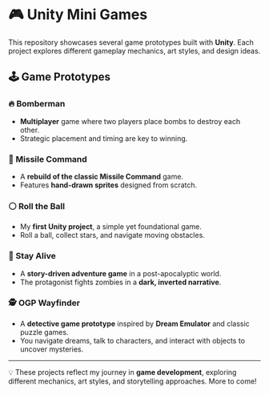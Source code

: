 # 🎮 Unity Mini Games

This repository showcases several game prototypes built with **Unity**. Each project explores different gameplay mechanics, art styles, and design ideas.

## 🕹️ Game Prototypes

### 🔥 Bomberman
- **Multiplayer** game where two players place bombs to destroy each other.
- Strategic placement and timing are key to winning.

### 🚀 Missile Command
- A **rebuild of the classic Missile Command** game.
- Features **hand-drawn sprites** designed from scratch.

### ⚪ Roll the Ball
- My **first Unity project**, a simple yet foundational game.
- Roll a ball, collect stars, and navigate moving obstacles.

### 🧟 Stay Alive
- A **story-driven adventure game** in a post-apocalyptic world.
- The protagonist fights zombies in a **dark, inverted narrative**.

### 🕵️ OGP Wayfinder
- A **detective game prototype** inspired by **Dream Emulator** and classic puzzle games.
- You navigate dreams, talk to characters, and interact with objects to uncover mysteries.

---

💡 These projects reflect my journey in **game development**, exploring different mechanics, art styles, and storytelling approaches. More to come!
